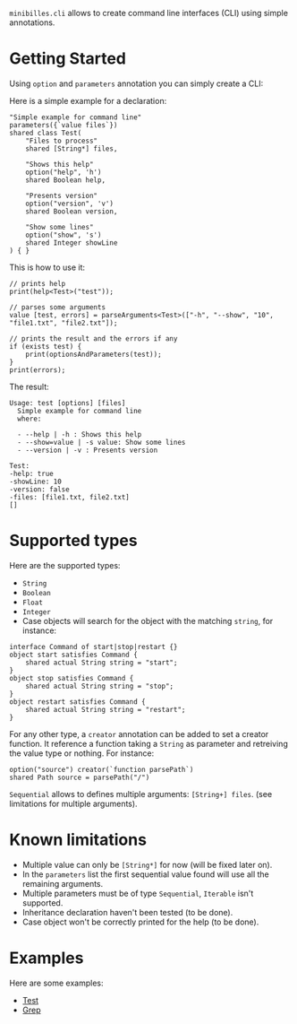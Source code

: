 `minibilles.cli` allows to create command line interfaces (CLI) using simple annotations.

# Getting Started

Using `option` and `parameters` annotation you can simply create a CLI:

Here is a simple example for a declaration:

```ceylon
"Simple example for command line"
parameters({`value files`})
shared class Test(
	"Files to process"
	shared [String*] files,
	
	"Shows this help"
	option("help", 'h')
	shared Boolean help,
	
	"Presents version"
	option("version", 'v')
	shared Boolean version,
	
	"Show some lines"
	option("show", 's')
	shared Integer showLine
) { }
```

This is how to use it:

```ceylon
// prints help
print(help<Test>("test"));

// parses some arguments
value [test, errors] = parseArguments<Test>(["-h", "--show", "10", "file1.txt", "file2.txt"]);

// prints the result and the errors if any
if (exists test) {
	print(optionsAndParameters(test));
}
print(errors);
```

The result:

```
Usage: test [options] [files]
  Simple example for command line
  where:
    
  - --help | -h : Shows this help
  - --show=value | -s value: Show some lines
  - --version | -v : Presents version

Test:
-help: true
-showLine: 10
-version: false
-files: [file1.txt, file2.txt]
[]
```

# Supported types

Here are the supported types:

- `String`
- `Boolean`
- `Float`
- `Integer`
- Case objects will search for the object with the matching `string`, for instance:

```ceylon
interface Command of start|stop|restart {}
object start satisfies Command { 
	shared actual String string = "start";
}
object stop satisfies Command {
	shared actual String string = "stop";
}
object restart satisfies Command {
	shared actual String string = "restart";
}
```

For any other type, a `creator` annotation can be added to set a creator function. It reference a function taking a `String` as parameter and retreiving the value type or nothing. For instance:

```ceylon
option("source") creator(`function parsePath`)
shared Path source = parsePath("/")
```

`Sequential` allows to defines multiple arguments: `[String+] files`. (see limitations for multiple arguments).

# Known limitations

- Multiple value can only be `[String*]` for now (will be fixed later on).
- In the `parameters` list the first sequential value found will use all the remaining arguments.
- Multiple parameters must be of type `Sequential`, `Iterable` isn't supported.
- Inheritance declaration haven't been tested (to be done).
- Case object won't be correctly printed for the help (to be done).

# Examples

Here are some examples:

- [Test](https://github.com/jeancharles-roger/minibilles.cli/blob/master/source/examples/minibilles/cli/test.ceylon)
- [Grep](https://github.com/jeancharles-roger/minibilles.cli/blob/master/source/examples/minibilles/cli/grep.ceylon)

